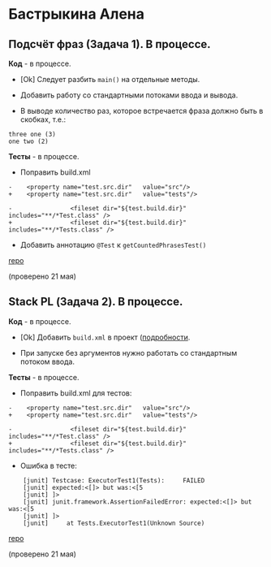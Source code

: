 # Бастрыкина Алена

## Подсчёт фраз (Задача 1). В процессе.

**Код** - в процессе.

- [Ok] Следует разбить `main()` на отдельные методы.

- Добавить работу со стандартными потоками ввода и вывода.

- В выводе количество раз, которое встречается фраза должно быть в скобках, т.е.:
```
three one (3) 
one two (2)
```

**Тесты** - в процессе.

- Поправить build.xml
```
-    <property name="test.src.dir"   value="src"/>
+    <property name="test.src.dir"   value="tests"/>

-                <fileset dir="${test.build.dir}" includes="**/*Test.class" />
+                <fileset dir="${test.build.dir}" includes="**/*Tests.class" />
```

- Добавить аннотацию `@Test` к `getCountedPhrasesTest()`

[repo](https://bitbucket.org/bastrykina_oop/words)

(проверено 21 мая)

## Stack PL (Задача 2). В процессе.

**Код** - в процессе.

- [Ok] Добавить `build.xml` в проект ([подробности](/2018.java/task2/#ant-buildxml).

- При запуске без аргументов нужно работать со стандартным потоком ввода.

**Тесты** - в процессе.

- Поправить build.xml для тестов:
```
-    <property name="test.src.dir"   value="src"/>
+    <property name="test.src.dir"   value="tests"/>

-                <fileset dir="${test.build.dir}" includes="**/*Test.class" />
+                <fileset dir="${test.build.dir}" includes="**/*Tests.class" />
```

- Ошибка в тесте:
```
    [junit] Testcase: ExecutorTest1(Tests):     FAILED
    [junit] expected:<[]> but was:<[5
    [junit] ]>
    [junit] junit.framework.AssertionFailedError: expected:<[]> but was:<[5
    [junit] ]>
    [junit]     at Tests.ExecutorTest1(Unknown Source)
```

[repo](https://bitbucket.org/bastrykina_oop/stackpl)

(проверено 21 мая)
